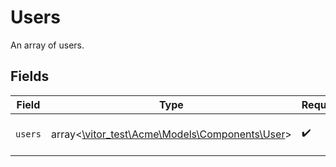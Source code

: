 # Users

An array of users.


## Fields

| Field                                                                             | Type                                                                              | Required                                                                          | Description                                                                       |
| --------------------------------------------------------------------------------- | --------------------------------------------------------------------------------- | --------------------------------------------------------------------------------- | --------------------------------------------------------------------------------- |
| `users`                                                                           | array<[\vitor_test\Acme\Models\Components\User](../../Models/Components/User.md)> | :heavy_check_mark:                                                                | A list of users to return.                                                        |